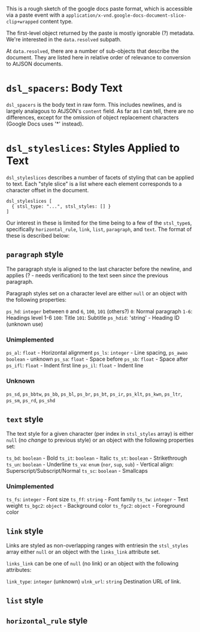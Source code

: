 This is a rough sketch of the google docs paste format, which is accessible
via a paste event with a `application/x-vnd.google-docs-document-slice-clip+wrapped`
content type.

The first-level object returned by the paste is mostly ignorable (?) metadata.
We're interested in the `data.resolved` subpath.

At `data.resolved`, there are a number of sub-objects that describe the
document. They are listed here in relative order of relevance to conversion to
AtJSON documents.

# `dsl_spacers`: Body Text

`dsl_spacers` is the body text in raw form. This includes newlines, and is
largely analagous to AtJSON's `content` field. As far as I can tell, there are
no differences, except for the omission of object replacement characters
(Google Docs uses '*' instead).

# `dsl_styleslices`: Styles Applied to Text

`dsl_styleslices` describes a number of facets of styling that can be applied
to text. Each "style slice" is a list where each element corresponds to a
character offset in the document.

```
dsl_styleslices [
  { stsl_type: "...", stsl_styles: [] }
]
```

Our interest in these is limited for the time being to a few of the `stsl_type`s,
specifically `horizontal_rule`, `link`, `list`, `paragraph`, and `text`. The
format of these is described below:

## `paragraph` style

The paragraph style is aligned to the last character before the newline, and
applies (? - needs verification) to the text seen _since_ the previous paragraph.

Paragraph styles set on a character level are either `null` or an object with the following properties:

`ps_hd`: `integer` between `0` and `6`, `100`, `101` (others?)
  `0`: Normal paragraph
  `1-6`: Headings level 1-6
  `100`: Title
  `101`: Subtitle
`ps_hdid`: 'string' - Heading ID (unknown use)

### Unimplemented

`ps_al`: `float` - Horizontal alignment
`ps_ls`: `integer` - Line spacing,
`ps_awao` `boolean` - unknown
`ps_sa`: `float` - Space before
`ps_sb`: `float` - Space after
`ps_ifl`: `float` - Indent first line
`ps_il`: `float` - Indent line

### Unknown

`ps_sd`, `ps_bbtw`, `ps_bb`, `ps_bl`, `ps_br`, `ps_bt`, `ps_ir`, `ps_klt`,
`ps_kwn`, `ps_ltr`, `ps_sm`, `ps_rd`, `ps_shd` 

## `text` style

The text style for a given character (per index in `stsl_styles` array) is
either `null` (no _change_ to previous style) or an object with the following
properties set:

`ts_bd`: `boolean` - Bold
`ts_it`: `boolean` - Italic
`ts_st`: `boolean` - Strikethrough
`ts_un`: `boolean` - Underline
`ts_va`: `enum` (`nor`, `sup`, `sub`) - Vertical align: Superscript/Subscript/Normal
`ts_sc`: `boolean` - Smallcaps

### Unimplemented

`ts_fs`: `integer` - Font size
`ts_ff`: `string` - Font family
`ts_tw`: `integer` - Text weight
`ts_bgc2`: `object` - Background color
`ts_fgc2`: `object` - Foreground color

## `link` style

Links are styled as non-overlapping ranges with entriesin the `stsl_styles`
array either `null` or an object with the `links_link` attribute set.

`links_link` can be one of `null` (no link) or an object with the following
attributes:

`link_type`: `integer` (unknown)
`ulnk_url`: `string` Destination URL of link.

## `list` style

## `horizontal_rule` style
